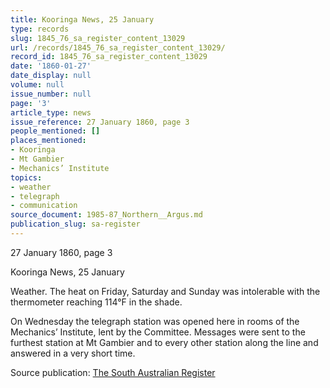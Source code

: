```yaml
---
title: Kooringa News, 25 January
type: records
slug: 1845_76_sa_register_content_13029
url: /records/1845_76_sa_register_content_13029/
record_id: 1845_76_sa_register_content_13029
date: '1860-01-27'
date_display: null
volume: null
issue_number: null
page: '3'
article_type: news
issue_reference: 27 January 1860, page 3
people_mentioned: []
places_mentioned:
- Kooringa
- Mt Gambier
- Mechanics’ Institute
topics:
- weather
- telegraph
- communication
source_document: 1985-87_Northern__Argus.md
publication_slug: sa-register
---
```


27 January 1860, page 3

Kooringa News, 25 January

Weather.  The heat on Friday, Saturday and Sunday was intolerable with the thermometer reaching 114°F in the shade.

On Wednesday the telegraph station was opened here in rooms of the Mechanics’ Institute, lent by the Committee.  Messages were sent to the furthest station at Mt Gambier and to every other station along the line and answered in a very short time.

Source publication: [The South Australian Register](/publications/sa-register/)
